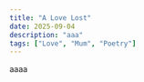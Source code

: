 ```yaml
---
title: "A Love Lost"
date: 2025-09-04
description: "aaa"
tags: ["Love", "Mum", "Poetry"]
---
```


aaaa